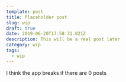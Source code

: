 ```yaml
---
template: post
title: Placeholder post
slug: wip
draft: true
date: 2019-06-20T17:58:31.021Z
description: This will be a real post later
category: wip
tags:
  - wip
---
```

I think the app breaks if there are 0 posts
